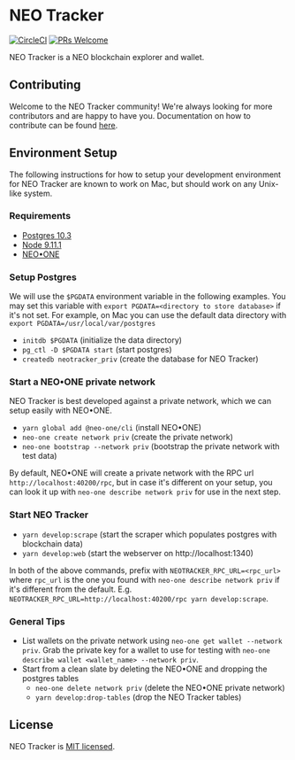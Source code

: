 # NEO Tracker
[![CircleCI](https://circleci.com/gh/neotracker/neotracker.svg?style=shield)](https://circleci.com/gh/neotracker/neotracker) [![PRs Welcome](https://img.shields.io/badge/PRs-welcome-brightgreen.svg)](.github/CONTRIBUTING.md)

NEO Tracker is a NEO blockchain explorer and wallet.

## Contributing

Welcome to the NEO Tracker community! We're always looking for more contributors and are happy to have you. Documentation on how to contribute can be found [here](.github/CONTRIBUTING.md).

## Environment Setup

The following instructions for how to setup your development environment for NEO Tracker are known to work on Mac, but should work on any Unix-like system.

### Requirements

 - [Postgres 10.3](https://www.postgresql.org/download/)
 - [Node 9.11.1](https://github.com/creationix/nvm)
 - [NEO•ONE](https://neo-one.io/)

### Setup Postgres

We will use the `$PGDATA` environment variable in the following examples. You may set this variable with `export PGDATA=<directory to store database>` if it's not set. For example, on Mac you can use the default data directory with `export PGDATA=/usr/local/var/postgres`

  - `initdb $PGDATA` (initialize the data directory)
  - `pg_ctl -D $PGDATA start` (start postgres)
  - `createdb neotracker_priv` (create the database for NEO Tracker)

### Start a NEO•ONE private network

NEO Tracker is best developed against a private network, which we can setup easily with NEO•ONE.

  - `yarn global add @neo-one/cli` (install NEO•ONE)
  - `neo-one create network priv` (create the private network)
  - `neo-one bootstrap --network priv` (bootstrap the private network with test data)

By default, NEO•ONE will create a private network with the RPC url `http://localhost:40200/rpc`, but in case it's different on your setup, you can look it up with `neo-one describe network priv` for use in the next step.

### Start NEO Tracker

  - `yarn develop:scrape` (start the scraper which populates postgres with blockchain data)
  - `yarn develop:web` (start the webserver on http://localhost:1340)

In both of the above commands, prefix with `NEOTRACKER_RPC_URL=<rpc_url>` where `rpc_url` is the one you found with `neo-one describe network priv` if it's different from the default. E.g. `NEOTRACKER_RPC_URL=http://localhost:40200/rpc yarn develop:scrape`.

### General Tips

  - List wallets on the private network using `neo-one get wallet --network priv`. Grab the private key for a wallet to use for testing with `neo-one describe wallet <wallet_name> --network priv`.
  - Start from a clean slate by deleting the NEO•ONE and dropping the postgres tables
    - `neo-one delete network priv` (delete the NEO•ONE private network)
    - `yarn develop:drop-tables` (drop the NEO Tracker tables)

## License

NEO Tracker is [MIT licensed](./LICENSE).
